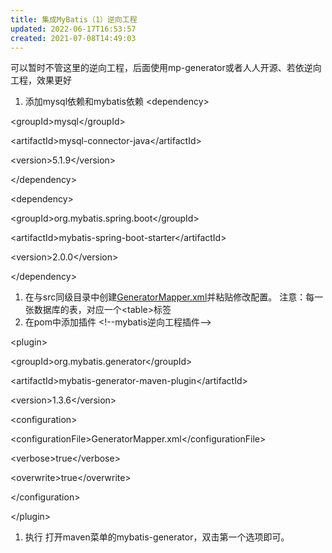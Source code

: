 ```yaml
---
title: 集成MyBatis（1）逆向工程
updated: 2022-06-17T16:53:57
created: 2021-07-08T14:49:03
---
```


可以暂时不管这里的逆向工程，后面使用mp-generator或者人人开源、若依逆向工程，效果更好
1.  添加mysql依赖和mybatis依赖
\<dependency\>

\<groupId\>mysql\</groupId\>

\<artifactId\>mysql-connector-java\</artifactId\>

\<version\>5.1.9\</version\>

\</dependency\>

\<dependency\>

\<groupId\>org.mybatis.spring.boot\</groupId\>

\<artifactId\>mybatis-spring-boot-starter\</artifactId\>

\<version\>2.0.0\</version\>

\</dependency\>

1.  在与src同级目录中创建[GeneratorMapper.xml](onenote:#GeneratorMapper.xml&section-id={77520B5A-130A-4289-8F52-789FCE13F901}&page-id={A4879115-46B1-486E-AF5C-39047CC87916}&end&base-path=https://d.docs.live.net/36a2ce0fd7a6557d/文档/Java/SpringBoot.one)并粘贴修改配置。
注意：每一张数据库的表，对应一个\<table\>标签
1.  在pom中添加插件
\<!--mybatis逆向工程插件--\>

\<plugin\>

\<groupId\>org.mybatis.generator\</groupId\>

\<artifactId\>mybatis-generator-maven-plugin\</artifactId\>

\<version\>1.3.6\</version\>

\<configuration\>

\<configurationFile\>GeneratorMapper.xml\</configurationFile\>

\<verbose\>true\</verbose\>

\<overwrite\>true\</overwrite\>

\</configuration\>

\</plugin\>
1.  执行
打开maven菜单的mybatis-generator，双击第一个选项即可。
